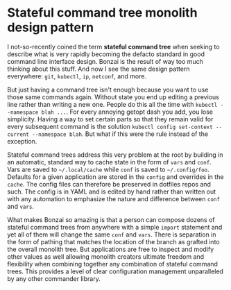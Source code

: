 # Stateful command tree monolith design pattern

I not-so-recently coined the term **stateful command tree** when seeking to describe what is very rapidly becoming the defacto standard in good command line interface design. Bonzai is the result of way too much thinking about this stuff. And now I see the same design pattern everywhere: `git`, `kubectl`, `ip`, `netconf`, and more.

But just having a command tree isn't enough because you want to use those same commands again. Without state you end up editing a previous line rather than writing a new one. People do this all the time with `kubectl --namespace blah ...`. For every annoying getopt dash you add, you lose simplicity. Having a way to set certain parts so that they remain valid for every subsequent command is the solution `kubectl config set-context --current --namespace blah`. But what if this were the rule instead of the exception.

Stateful command trees address this very problem at the root by building in an automatic, standard way to cache state in the form of `vars` and `conf`. Vars are saved to `~/.local/cache` while `conf` is saved to `~/.config/foo`. Defaults for a given application are stored in the `config` and overrides in the `cache`. The config files can therefore be preserved in dotfiles repos and such. The config is in YAML and is edited by hand rather than written out with any automation to emphasize the nature and difference between `conf` and `vars`.

What makes Bonzai so amazing is that a person can compose dozens of stateful command trees from anywhere with a simple `import` statement and yet all of them will change the same `conf` and `vars`. There is separation in the form of pathing that matches the location of the branch as grafted into the overall monolith tree. But applications are free to inspect and modify other values as well allowing monolith creators ultimate freedom and flexibility when combining together any combination of stateful command trees. This provides a level of clear configuration management unparalleled by any other commander library.
